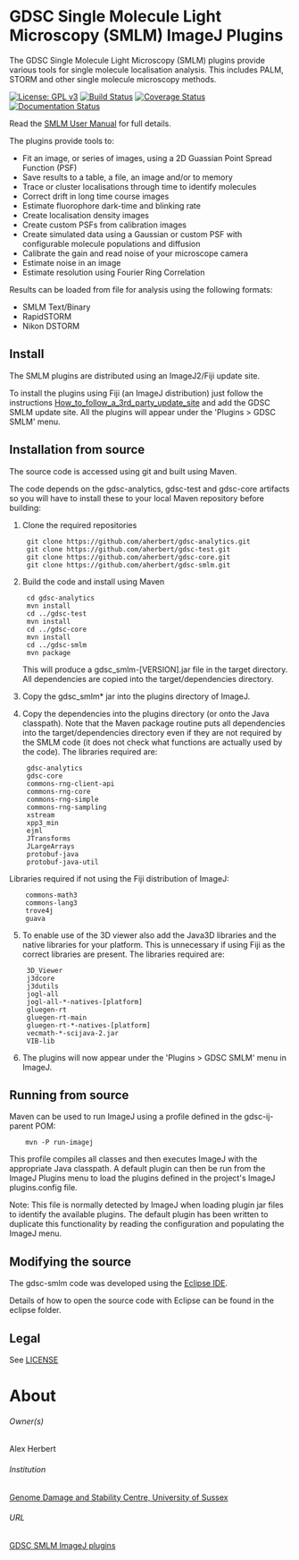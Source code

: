 GDSC Single Molecule Light Microscopy (SMLM) ImageJ Plugins
===========================================================

The GDSC Single Molecule Light Microscopy (SMLM) plugins provide various tools
for single molecule localisation analysis. This includes PALM, STORM and other
single molecule microscopy methods.

[![License: GPL v3](https://img.shields.io/badge/License-GPLv3-blue.svg)](https://www.gnu.org/licenses/gpl-3.0)
[![Build Status](https://travis-ci.com/aherbert/gdsc-smlm.svg?branch=master)](https://travis-ci.com/aherbert/gdsc-smlm)
[![Coverage Status](https://coveralls.io/repos/github/aherbert/gdsc-smlm/badge.svg?branch=master)](https://coveralls.io/github/aherbert/gdsc-smlm?branch=master)
[![Documentation Status](https://readthedocs.org/projects/gdsc-smlm/badge/?version=latest)](https://gdsc-smlm.readthedocs.io/en/latest/?badge=latest)


Read the [SMLM User Manual](SMLM.odt) for full details.

The plugins provide tools to:

- Fit an image, or series of images, using a 2D Guassian Point Spread Function
(PSF)
- Save results to a table, a file, an image and/or to memory
- Trace or cluster localisations through time to identify molecules
- Correct drift in long time course images
- Estimate fluorophore dark-time and blinking rate
- Create localisation density images
- Create custom PSFs from calibration images
- Create simulated data using a Gaussian or custom PSF with configurable
molecule populations and diffusion
- Calibrate the gain and read noise of your microscope camera
- Estimate noise in an image
- Estimate resolution using Fourier Ring Correlation

Results can be loaded from file for analysis using the following formats:

- SMLM Text/Binary
- RapidSTORM
- Nikon DSTORM


Install
-------

The SMLM plugins are distributed using an ImageJ2/Fiji update site.

To install the plugins using Fiji (an ImageJ distribution) just follow the
instructions [How_to_follow_a_3rd_party_update_site](http://fiji.sc/How_to_follow_a_3rd_party_update_site)
and add the GDSC SMLM update site. All the plugins will appear under the 'Plugins > GDSC SMLM' menu.


Installation from source
------------------------

The source code is accessed using git and built using Maven.

The code depends on the gdsc-analytics, gdsc-test and gdsc-core artifacts so
you will have to install these to your local Maven repository before building:

1. Clone the required repositories

        git clone https://github.com/aherbert/gdsc-analytics.git
        git clone https://github.com/aherbert/gdsc-test.git
        git clone https://github.com/aherbert/gdsc-core.git
        git clone https://github.com/aherbert/gdsc-smlm.git

2. Build the code and install using Maven

        cd gdsc-analytics
        mvn install
        cd ../gdsc-test
        mvn install
        cd ../gdsc-core
        mvn install
        cd ../gdsc-smlm
        mvn package

	This will produce a gdsc_smlm-[VERSION].jar file in the target directory.
	All dependencies are copied into the target/dependencies directory.

3. Copy the gdsc_smlm* jar into the plugins directory of ImageJ.

4. Copy the dependencies into the plugins directory (or onto the Java
classpath). Note that the Maven package routine puts all dependencies into
the target/dependencies directory even if they are not required by the SMLM code
(it does not check what functions are actually used by the code). The libraries
required are:

        gdsc-analytics
        gdsc-core
        commons-rng-client-api
        commons-rng-core
        commons-rng-simple
        commons-rng-sampling
        xstream
        xpp3_min
        ejml
        JTransforms
        JLargeArrays
        protobuf-java
        protobuf-java-util

Libraries required if not using the Fiji distribution of ImageJ:

        commons-math3
        commons-lang3
        trove4j
        guava

5. To enable use of the 3D viewer also add the Java3D libraries and the native libraries for your
platform. This is unnecessary if using Fiji as the correct libraries are present. The libraries
required are:

        3D_Viewer
        j3dcore
        j3dutils
        jogl-all
        jogl-all-*-natives-[platform]
        gluegen-rt
        gluegen-rt-main
        gluegen-rt-*-natives-[platform]
        vecmath-*-scijava-2.jar
        VIB-lib


6. The plugins will now appear under the 'Plugins > GDSC SMLM' menu in ImageJ.


Running from source
-------------------

Maven can be used to run ImageJ using a profile defined in the gdsc-ij-parent POM:

        mvn -P run-imagej

This profile compiles all classes and then executes ImageJ with the appropriate Java classpath. A
default plugin can then be run from the ImageJ Plugins menu to load the plugins defined in the
project's ImageJ plugins.config file. 

Note: This file is normally detected by ImageJ when loading plugin jar files to identify the
available plugins. The default plugin has been written to duplicate this functionality by reading
the configuration and populating the ImageJ menu.


Modifying the source
--------------------

The gdsc-smlm code was developed using the [Eclipse IDE](https://eclipse.org/).

Details of how to open the source code with Eclipse can be found in the eclipse
folder.


Legal
-----

See [LICENSE](LICENSE.txt)


# About #

###### Owner(s) ######
Alex Herbert

###### Institution ######
[Genome Damage and Stability Centre, University of Sussex](http://www.sussex.ac.uk/gdsc/)

###### URL ######
[GDSC SMLM ImageJ plugins](https://gdsc-smlm.readthedocs.io/en/latest/)
